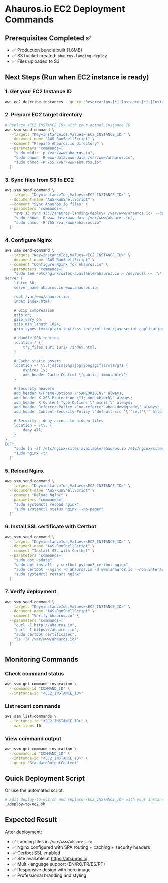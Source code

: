 # Ahauros.io EC2 Deployment Commands

## Prerequisites Completed ✅
- ✅ Production bundle built (1.8MB)
- ✅ S3 bucket created: `ahauros-landing-deploy`
- ✅ Files uploaded to S3

## Next Steps (Run when EC2 instance is ready)

### 1. Get your EC2 Instance ID
```bash
aws ec2 describe-instances --query 'Reservations[*].Instances[*].[InstanceId,State.Name,PublicIpAddress,Tags[?Key==`Name`].Value|[0]]' --output table
```

### 2. Prepare EC2 target directory
```bash
# Replace <EC2_INSTANCE_ID> with your actual instance ID
aws ssm send-command \
  --targets "Key=instanceIds,Values=<EC2_INSTANCE_ID>" \
  --document-name "AWS-RunShellScript" \
  --comment "Prepare Ahauros.io directory" \
  --parameters 'commands=[
    "sudo mkdir -p /var/www/ahauros.io",
    "sudo chown -R www-data:www-data /var/www/ahauros.io",
    "sudo chmod -R 755 /var/www/ahauros.io"
  ]'
```

### 3. Sync files from S3 to EC2
```bash
aws ssm send-command \
  --targets "Key=instanceIds,Values=<EC2_INSTANCE_ID>" \
  --document-name "AWS-RunShellScript" \
  --comment "Sync Ahauros.io files" \
  --parameters 'commands=[
    "aws s3 sync s3://ahauros-landing-deploy/ /var/www/ahauros.io/ --delete",
    "sudo chown -R www-data:www-data /var/www/ahauros.io",
    "sudo chmod -R 755 /var/www/ahauros.io"
  ]'
```

### 4. Configure Nginx
```bash
aws ssm send-command \
  --targets "Key=instanceIds,Values=<EC2_INSTANCE_ID>" \
  --document-name "AWS-RunShellScript" \
  --comment "Configure Nginx for Ahauros.io" \
  --parameters 'commands=[
    "sudo tee /etc/nginx/sites-available/ahauros.io > /dev/null << '\''EOF'\''
server {
    listen 80;
    server_name ahauros.io www.ahauros.io;

    root /var/www/ahauros.io;
    index index.html;

    # Gzip compression
    gzip on;
    gzip_vary on;
    gzip_min_length 1024;
    gzip_types text/plain text/css text/xml text/javascript application/javascript application/xml+rss application/json;

    # Handle SPA routing
    location / {
        try_files $uri $uri/ /index.html;
    }

    # Cache static assets
    location ~* \\.(js|css|png|jpg|jpeg|gif|ico|svg)$ {
        expires 1y;
        add_header Cache-Control \"public, immutable\";
    }

    # Security headers
    add_header X-Frame-Options \"SAMEORIGIN\" always;
    add_header X-XSS-Protection \"1; mode=block\" always;
    add_header X-Content-Type-Options \"nosniff\" always;
    add_header Referrer-Policy \"no-referrer-when-downgrade\" always;
    add_header Content-Security-Policy \"default-src '\''self'\'' http: https: data: blob: '\''unsafe-inline'\''\" always;

    # Security - deny access to hidden files
    location ~ /\\. {
        deny all;
    }
}
EOF",
    "sudo ln -sf /etc/nginx/sites-available/ahauros.io /etc/nginx/sites-enabled/",
    "sudo nginx -t"
  ]'
```

### 5. Reload Nginx
```bash
aws ssm send-command \
  --targets "Key=instanceIds,Values=<EC2_INSTANCE_ID>" \
  --document-name "AWS-RunShellScript" \
  --comment "Reload Nginx" \
  --parameters 'commands=[
    "sudo systemctl reload nginx",
    "sudo systemctl status nginx --no-pager"
  ]'
```

### 6. Install SSL certificate with Certbot
```bash
aws ssm send-command \
  --targets "Key=instanceIds,Values=<EC2_INSTANCE_ID>" \
  --document-name "AWS-RunShellScript" \
  --comment "Install SSL with Certbot" \
  --parameters 'commands=[
    "sudo apt update",
    "sudo apt install -y certbot python3-certbot-nginx",
    "sudo certbot --nginx -d ahauros.io -d www.ahauros.io --non-interactive --agree-tos --email admin@ahauros.io --redirect",
    "sudo systemctl restart nginx"
  ]'
```

### 7. Verify deployment
```bash
aws ssm send-command \
  --targets "Key=instanceIds,Values=<EC2_INSTANCE_ID>" \
  --document-name "AWS-RunShellScript" \
  --comment "Verify Ahauros.io" \
  --parameters 'commands=[
    "curl -I http://ahauros.io",
    "curl -I https://ahauros.io",
    "sudo certbot certificates",
    "ls -la /var/www/ahauros.io/"
  ]'
```

## Monitoring Commands

### Check command status
```bash
aws ssm get-command-invocation \
  --command-id "COMMAND_ID" \
  --instance-id "<EC2_INSTANCE_ID>"
```

### List recent commands
```bash
aws ssm list-commands \
  --instance-id "<EC2_INSTANCE_ID>" \
  --max-items 10
```

### View command output
```bash
aws ssm get-command-invocation \
  --command-id "COMMAND_ID" \
  --instance-id "<EC2_INSTANCE_ID>" \
  --query 'StandardOutputContent'
```

## Quick Deployment Script

Or use the automated script:
```bash
# Edit deploy-to-ec2.sh and replace <EC2_INSTANCE_ID> with your instance ID
./deploy-to-ec2.sh
```

## Expected Result

After deployment:
- ✅ Landing files in `/var/www/ahauros.io`
- ✅ Nginx configured with SPA routing + caching + security headers
- ✅ Certbot SSL enabled
- ✅ Site available at https://ahauros.io
- ✅ Multi-language support (EN/RO/FR/ES/PT)
- ✅ Responsive design with hero image
- ✅ Professional branding and styling

